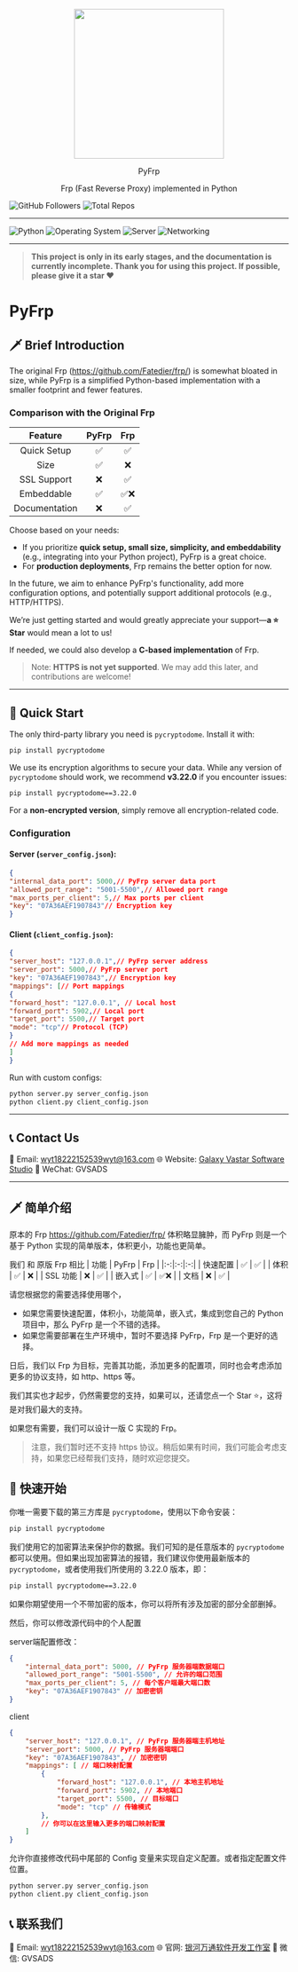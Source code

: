<p align="center">
  <img src="https://avatars.githubusercontent.com/u/193612261?v=4" width="270px" />
  <p align="center">PyFrp</p>
  <p align="center">Frp (Fast Reverse Proxy) implemented in Python</p>
</p>

![GitHub Followers](https://img.shields.io/badge/dynamic/json?color=green&label=GitHub%20Followers&query=%24.data.totalSubs&url=https%3A%2F%2Fapi.spencerwoo.com%2Fsubstats%2F%3Fsource%3Dgithub%26queryKey%3DGVSADS)
![Total Repos](https://img.shields.io/badge/dynamic/json?color=orange&label=Total%20Repos&query=%24.total_count&url=https%3A%2F%2Fapi.github.com%2Fsearch%2Frepositories%3Fq%3Duser%3AGVSADS)

---

![Python](https://img.shields.io/badge/Python-3776AB?style=for-the-badge&logo=python&logoColor=white)
![Operating System](https://img.shields.io/badge/Operating%20System-000000?style=for-the-badge&logo=linux&logoColor=white)
![Server](https://img.shields.io/badge/Server-000000?style=for-the-badge&logo=serverless&logoColor=white)
![Networking](https://img.shields.io/badge/Networking-000000?style=for-the-badge&logo=cisco&logoColor=white)

---
> **This project is only in its early stages, and the documentation is currently incomplete. Thank you for using this project. If possible, please give it a star ♥**

# PyFrp

## 🗡 Brief Introduction
The original Frp (https://github.com/Fatedier/frp/) is somewhat bloated in size, while PyFrp is a simplified Python-based implementation with a smaller footprint and fewer features.

### Comparison with the Original Frp
| Feature| PyFrp | Frp|
|:---------------:|:-----:|:----:|
| Quick Setup| ✅| ✅|
| Size| ✅| ❌|
| SSL Support| ❌| ✅|
| Embeddable| ✅| ✅❌ |
| Documentation| ❌| ✅|

Choose based on your needs:
- If you prioritize **quick setup, small size, simplicity, and embeddability** (e.g., integrating into your Python project), PyFrp is a great choice.
- For **production deployments**, Frp remains the better option for now.

In the future, we aim to enhance PyFrp's functionality, add more configuration options, and potentially support additional protocols (e.g., HTTP/HTTPS).

We’re just getting started and would greatly appreciate your support—**a ⭐ Star** would mean a lot to us!

If needed, we could also develop a **C-based implementation** of Frp.

> Note: **HTTPS is not yet supported**. We may add this later, and contributions are welcome!

---

## 🚀 Quick Start

The only third-party library you need is `pycryptodome`. Install it with:
```bash
pip install pycryptodome
```
We use its encryption algorithms to secure your data. While any version of `pycryptodome` should work, we recommend **v3.22.0** if you encounter issues:
```bash
pip install pycryptodome==3.22.0
```
For a **non-encrypted version**, simply remove all encryption-related code.

### Configuration
#### Server (`server_config.json`):
```json
{
"internal_data_port": 5000,// PyFrp server data port
"allowed_port_range": "5001-5500",// Allowed port range
"max_ports_per_client": 5,// Max ports per client
"key": "07A36AEF1907843"// Encryption key
}
```

#### Client (`client_config.json`):
```json
{
"server_host": "127.0.0.1",// PyFrp server address
"server_port": 5000,// PyFrp server port
"key": "07A36AEF1907843",// Encryption key
"mappings": [// Port mappings
{
"forward_host": "127.0.0.1", // Local host
"forward_port": 5902,// Local port
"target_port": 5500,// Target port
"mode": "tcp"// Protocol (TCP)
}
// Add more mappings as needed
]
}
```

Run with custom configs:
```bash
python server.py server_config.json
python client.py client_config.json
```

---

## 📞 Contact Us
📧 Email: wyt18222152539wyt@163.com
🌐 Website: [Galaxy Vastar Software Studio](https://www.gvsds.com)
📱 WeChat: GVSADS

---

## 🗡 简单介绍
原本的 Frp https://github.com/Fatedier/frp/ 体积略显臃肿，而 PyFrp 则是一个基于 Python 实现的简单版本，体积更小，功能也更简单。

我们 和 原版 Frp 相比
| 功能 | PyFrp | Frp |
|:-:|:-:|:-:|
| 快速配置 | ✅ | ✅ |
| 体积 | ✅ | ❌ |
| SSL 功能 | ❌ | ✅ |
| 嵌入式 | ✅ | ✅❌ |
| 文档 | ❌ | ✅ |

请您根据您的需要选择使用哪个，
- 如果您需要快速配置，体积小，功能简单，嵌入式，集成到您自己的 Python 项目中，那么 PyFrp 是一个不错的选择。
- 如果您需要部署在生产环境中，暂时不要选择 PyFrp，Frp 是一个更好的选择。

日后，我们以 Frp 为目标，完善其功能，添加更多的配置项，同时也会考虑添加更多的协议支持，如 http、https 等。

我们其实也才起步，仍然需要您的支持，如果可以，还请您点一个 Star ⭐，这将是对我们最大的支持。

如果您有需要，我们可以设计一版 C 实现的 Frp。

> 注意，我们暂时还不支持 https 协议。稍后如果有时间，我们可能会考虑支持，如果您已经帮我们支持，随时欢迎您提交。

## 🚀 快速开始

你唯一需要下载的第三方库是 `pycryptodome`，使用以下命令安装：
```bash
pip install pycryptodome
```
我们使用它的加密算法来保护你的数据。我们可知的是任意版本的 `pycryptodome` 都可以使用。但如果出现加密算法的报错，我们建议你使用最新版本的 `pycryptodome`，或者使用我们所使用的 3.22.0 版本，即：
```bash
pip install pycryptodome==3.22.0
```
如果你期望使用一个不带加密的版本，你可以将所有涉及加密的部分全部删掉。



然后，你可以修改源代码中的个人配置

server端配置修改：
```json
{
    "internal_data_port": 5000, // PyFrp 服务器端数据端口
    "allowed_port_range": "5001-5500", // 允许的端口范围
    "max_ports_per_client": 5, // 每个客户端最大端口数
    "key": "07A36AEF1907843" // 加密密钥
}
```

client
```json
{
    "server_host": "127.0.0.1", // PyFrp 服务器端主机地址
    "server_port": 5000, // PyFrp 服务器端端口
    "key": "07A36AEF1907843", // 加密密钥
    "mappings": [ // 端口映射配置
        {
            "forward_host": "127.0.0.1", // 本地主机地址
            "forward_port": 5902, // 本地端口
            "target_port": 5500, // 目标端口
            "mode": "tcp" // 传输模式
        },
        // 你可以在这里输入更多的端口映射配置
    ]
}
```

允许你直接修改代码中尾部的 Config 变量来实现自定义配置。或者指定配置文件位置。
```bash
python server.py server_config.json
python client.py client_config.json
```

## 📞 联系我们
📧 Email: wyt18222152539wyt@163.com
🌐 官网: [银河万通软件开发工作室](https://www.gvsds.com)
📱 微信: GVSADS
